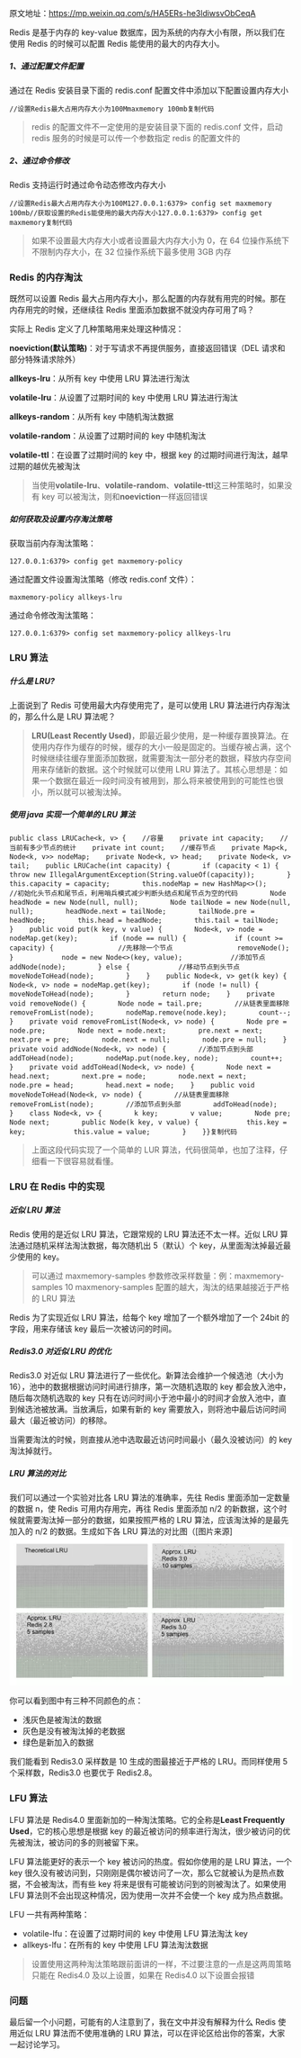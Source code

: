 原文地址：https://mp.weixin.qq.com/s/HA5ERs-he3ldiwsvObCeqA

Redis 是基于内存的 key-value 数据库，因为系统的内存大小有限，所以我们在使用 Redis 的时候可以配置 Redis 能使用的最大的内存大小。

##### 1、通过配置文件配置

通过在 Redis 安装目录下面的 redis.conf 配置文件中添加以下配置设置内存大小

```
//设置Redis最大占用内存大小为100Mmaxmemory 100mb复制代码
```

> redis 的配置文件不一定使用的是安装目录下面的 redis.conf 文件，启动 redis 服务的时候是可以传一个参数指定 redis 的配置文件的

##### 2、通过命令修改

Redis 支持运行时通过命令动态修改内存大小

```
//设置Redis最大占用内存大小为100M127.0.0.1:6379> config set maxmemory 100mb//获取设置的Redis能使用的最大内存大小127.0.0.1:6379> config get maxmemory复制代码
```

> 如果不设置最大内存大小或者设置最大内存大小为 0，在 64 位操作系统下不限制内存大小，在 32 位操作系统下最多使用 3GB 内存

### Redis 的内存淘汰

既然可以设置 Redis 最大占用内存大小，那么配置的内存就有用完的时候。那在内存用完的时候，还继续往 Redis 里面添加数据不就没内存可用了吗？

实际上 Redis 定义了几种策略用来处理这种情况：

**noeviction(默认策略)**：对于写请求不再提供服务，直接返回错误（DEL 请求和部分特殊请求除外）

**allkeys-lru**：从所有 key 中使用 LRU 算法进行淘汰

**volatile-lru**：从设置了过期时间的 key 中使用 LRU 算法进行淘汰

**allkeys-random**：从所有 key 中随机淘汰数据

**volatile-random**：从设置了过期时间的 key 中随机淘汰

**volatile-ttl**：在设置了过期时间的 key 中，根据 key 的过期时间进行淘汰，越早过期的越优先被淘汰

> 当使用**volatile-lru**、**volatile-random**、**volatile-ttl**这三种策略时，如果没有 key 可以被淘汰，则和**noeviction**一样返回错误

##### 如何获取及设置内存淘汰策略

获取当前内存淘汰策略：

```
127.0.0.1:6379> config get maxmemory-policy
```

通过配置文件设置淘汰策略（修改 redis.conf 文件）：

```
maxmemory-policy allkeys-lru
```

通过命令修改淘汰策略：

```
127.0.0.1:6379> config set maxmemory-policy allkeys-lru
```

### LRU 算法

##### 什么是 LRU?

上面说到了 Redis 可使用最大内存使用完了，是可以使用 LRU 算法进行内存淘汰的，那么什么是 LRU 算法呢？

> **LRU(Least Recently Used)**，即最近最少使用，是一种缓存置换算法。在使用内存作为缓存的时候，缓存的大小一般是固定的。当缓存被占满，这个时候继续往缓存里面添加数据，就需要淘汰一部分老的数据，释放内存空间用来存储新的数据。这个时候就可以使用 LRU 算法了。其核心思想是：如果一个数据在最近一段时间没有被用到，那么将来被使用到的可能性也很小，所以就可以被淘汰掉。

##### 使用 java 实现一个简单的 LRU 算法

```
public class LRUCache<k, v> {    //容量    private int capacity;    //当前有多少节点的统计    private int count;    //缓存节点    private Map<k, Node<k, v>> nodeMap;    private Node<k, v> head;    private Node<k, v> tail;    public LRUCache(int capacity) {        if (capacity < 1) {            throw new IllegalArgumentException(String.valueOf(capacity));        }        this.capacity = capacity;        this.nodeMap = new HashMap<>();        //初始化头节点和尾节点，利用哨兵模式减少判断头结点和尾节点为空的代码        Node headNode = new Node(null, null);        Node tailNode = new Node(null, null);        headNode.next = tailNode;        tailNode.pre = headNode;        this.head = headNode;        this.tail = tailNode;    }    public void put(k key, v value) {        Node<k, v> node = nodeMap.get(key);        if (node == null) {            if (count >= capacity) {                //先移除一个节点                removeNode();            }            node = new Node<>(key, value);            //添加节点            addNode(node);        } else {            //移动节点到头节点            moveNodeToHead(node);        }    }    public Node<k, v> get(k key) {        Node<k, v> node = nodeMap.get(key);        if (node != null) {            moveNodeToHead(node);        }        return node;    }    private void removeNode() {        Node node = tail.pre;        //从链表里面移除        removeFromList(node);        nodeMap.remove(node.key);        count--;    }    private void removeFromList(Node<k, v> node) {        Node pre = node.pre;        Node next = node.next;        pre.next = next;        next.pre = pre;        node.next = null;        node.pre = null;    }    private void addNode(Node<k, v> node) {        //添加节点到头部        addToHead(node);        nodeMap.put(node.key, node);        count++;    }    private void addToHead(Node<k, v> node) {        Node next = head.next;        next.pre = node;        node.next = next;        node.pre = head;        head.next = node;    }    public void moveNodeToHead(Node<k, v> node) {        //从链表里面移除        removeFromList(node);        //添加节点到头部        addToHead(node);    }    class Node<k, v> {        k key;        v value;        Node pre;        Node next;        public Node(k key, v value) {            this.key = key;            this.value = value;        }    }}复制代码
```

> 上面这段代码实现了一个简单的 LUR 算法，代码很简单，也加了注释，仔细看一下很容易就看懂。

### LRU 在 Redis 中的实现

##### 近似 LRU 算法

Redis 使用的是近似 LRU 算法，它跟常规的 LRU 算法还不太一样。近似 LRU 算法通过随机采样法淘汰数据，每次随机出 5（默认）个 key，从里面淘汰掉最近最少使用的 key。

> 可以通过 maxmemory-samples 参数修改采样数量：例：maxmemory-samples 10 maxmenory-samples 配置的越大，淘汰的结果越接近于严格的 LRU 算法

Redis 为了实现近似 LRU 算法，给每个 key 增加了一个额外增加了一个 24bit 的字段，用来存储该 key 最后一次被访问的时间。

##### Redis3.0 对近似 LRU 的优化

Redis3.0 对近似 LRU 算法进行了一些优化。新算法会维护一个候选池（大小为 16），池中的数据根据访问时间进行排序，第一次随机选取的 key 都会放入池中，随后每次随机选取的 key 只有在访问时间小于池中最小的时间才会放入池中，直到候选池被放满。当放满后，如果有新的 key 需要放入，则将池中最后访问时间最大（最近被访问）的移除。

当需要淘汰的时候，则直接从池中选取最近访问时间最小（最久没被访问）的 key 淘汰掉就行。

##### LRU 算法的对比

我们可以通过一个实验对比各 LRU 算法的准确率，先往 Redis 里面添加一定数量的数据 n，使 Redis 可用内存用完，再往 Redis 里面添加 n/2 的新数据，这个时候就需要淘汰掉一部分的数据，如果按照严格的 LRU 算法，应该淘汰掉的是最先加入的 n/2 的数据。生成如下各 LRU 算法的对比图（[图片来源]![img](./images/111640.png)

你可以看到图中有三种不同颜色的点：

- 浅灰色是被淘汰的数据
- 灰色是没有被淘汰掉的老数据
- 绿色是新加入的数据

我们能看到 Redis3.0 采样数是 10 生成的图最接近于严格的 LRU。而同样使用 5 个采样数，Redis3.0 也要优于 Redis2.8。

### LFU 算法

LFU 算法是 Redis4.0 里面新加的一种淘汰策略。它的全称是**Least Frequently Used**，它的核心思想是根据 key 的最近被访问的频率进行淘汰，很少被访问的优先被淘汰，被访问的多的则被留下来。

LFU 算法能更好的表示一个 key 被访问的热度。假如你使用的是 LRU 算法，一个 key 很久没有被访问到，只刚刚是偶尔被访问了一次，那么它就被认为是热点数据，不会被淘汰，而有些 key 将来是很有可能被访问到的则被淘汰了。如果使用 LFU 算法则不会出现这种情况，因为使用一次并不会使一个 key 成为热点数据。

LFU 一共有两种策略：

- volatile-lfu：在设置了过期时间的 key 中使用 LFU 算法淘汰 key
- allkeys-lfu：在所有的 key 中使用 LFU 算法淘汰数据

> 设置使用这两种淘汰策略跟前面讲的一样，不过要注意的一点是这两周策略只能在 Redis4.0 及以上设置，如果在 Redis4.0 以下设置会报错

### 问题

最后留一个小问题，可能有的人注意到了，我在文中并没有解释为什么 Redis 使用近似 LRU 算法而不使用准确的 LRU 算法，可以在评论区给出你的答案，大家一起讨论学习。
